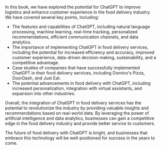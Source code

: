 
In this book, we have explored the potential for ChatGPT to improve logistics and enhance customer experience in the food delivery industry. We have covered several key points, including:

* The features and capabilities of ChatGPT, including natural language processing, machine learning, real-time tracking, personalized recommendations, efficient communication channels, and data analytics.
* The importance of implementing ChatGPT in food delivery services, including the potential for increased efficiency and accuracy, improved customer experience, data-driven decision making, sustainability, and a competitive advantage.
* Case studies of companies that have successfully implemented ChatGPT in their food delivery services, including Domino's Pizza, DoorDash, and Just Eat.
* The potential advancements in food delivery with ChatGPT, including increased personalization, integration with virtual assistants, and expansion into other industries.

Overall, the integration of ChatGPT in food delivery services has the potential to revolutionize the industry by providing valuable insights and recommendations based on real-world data. By leveraging the power of artificial intelligence and data analytics, businesses can gain a competitive edge in the food delivery industry and provide better service to customers.

The future of food delivery with ChatGPT is bright, and businesses that embrace this technology will be well-positioned for success in the years to come.
